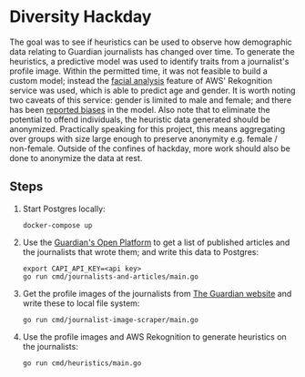 # Diversity Hackday

The goal was to see if heuristics can be used to observe how demographic data relating to Guardian journalists has changed 
over time. To generate the heuristics, a predictive model was used to identify traits from a journalist's profile 
image. Within the permitted time, it was not feasible to build a custom model; instead the [facial analysis](https://aws.amazon.com/rekognition/image-features/)
feature of AWS' Rekognition service was used, which is able to predict age and gender. It is worth noting two caveats of
this service: gender is limited to male and female; and there has been [reported biases](https://www.theverge.com/2019/1/25/18197137/amazon-rekognition-facial-recognition-bias-race-gender)
in the model. Also note that to eliminate the potential to offend individuals, the heuristic data generated should be
anonymized. Practically speaking for this project, this means aggregating over groups with size large enough to 
preserve anonymity e.g. female / non-female. Outside of the confines of hackday, more work should also be done to 
anonymize the data at rest.

## Steps

1. Start Postgres locally:
   ```
   docker-compose up
   ```
2. Use the [Guardian's Open Platform](https://open-platform.theguardian.com/) to get a list of published articles and
   the journalists that wrote them; and write this data to Postgres:
   ```
   export CAPI_API_KEY=<api key>
   go run cmd/journalists-and-articles/main.go
   ```
3. Get the profile images of the journalists from [The Guardian website](https://www.theguardian.com/) and write these
   to local file system:
   ```
   go run cmd/journalist-image-scraper/main.go
   ```
4. Use the profile images and AWS Rekognition to generate heuristics on the journalists:
   ```
   go run cmd/heuristics/main.go
   ```
